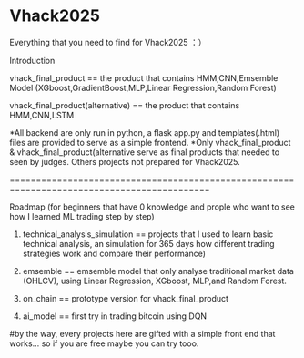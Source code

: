 # Vhack2025
Everything that you need to find for Vhack2025 ：）

Introduction

vhack_final_product == the product that contains HMM,CNN,Emsemble Model (XGboost,GradientBoost,MLP,Linear Regression,Random Forest)

vhack_final_product(alternative) == the product that contains HMM,CNN,LSTM

*All backend are only run in python, a flask app.py and templates(.html) files are provided to serve as a simple frontend.
*Only vhack_final_product & vhack_final_product(alternative serve as final products that needed to seen by judges. Others projects not prepared for Vhack2025.

============================================================================================

Roadmap (for beginners that have 0 knowledge and prople who want to see how I learned ML trading step by step)

1. technical_analysis_simulation == projects that I used to learn basic technical analysis, an simulation for 365 days how different trading strategies work and compare their performance)

2. emsemble == emsemble model that only analyse traditional market data (OHLCV), using Linear Regression, XGboost, MLP,and Random Forest.

3. on_chain == prototype version for vhack_final_product

4. ai_model == first try in trading bitcoin using DQN

#by the way, every projects here are gifted with a simple front end that works... so if you are free maybe you can try tooo.


